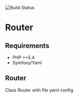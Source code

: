 ![Build Status](https://travis-ci.org/Antoine07/Router.svg?branch=master)

# Router

## Requirements

* PHP >=5.4 
* Symfony/Yaml 

## Router
Class Router with file yaml config
